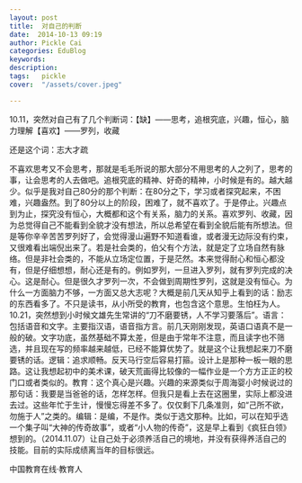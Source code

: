```yaml
---
layout: post  
title:  对自己的判断  
date:  2014-10-13 09:19  
author: Pickle Cai  
categories: EduBlog  
keywords: 
description:   
tags:	pickle   
cover:  "/assets/cover.jpeg"  

---  
```

    
10.11，突然对自己有了几个判断词：【缺】——思考，追根究底，兴趣，恒心，脑力理解【喜欢】——罗列，收藏

还是这个词：志大才疏

不喜欢思考又不会思考，那就是毛毛所说的那大部分不用思考的人之列了，思考的事，让会思考的人去做吧。追根究底的精神、好奇的精神，小时候是有的。越大越少。似乎是我对自己80分的那个判断：在80分之下，学习或者探究起来，不困难，兴趣盎然。到了80分以上的阶段，困难了，就不喜欢了。于是停止。兴趣点到为止，探究没有恒心，大概都和这个有关系，脑力的关系。喜欢罗列、收藏，因为总觉得自己不能看到全貌才没有想法，所以总希望在看到全貌后能有所想法。但是等你辛辛苦苦罗列好了，会觉得漫山遍野不知道看谁，或者漫无边际没有约束，又很难看出端倪出来了。若是社会类的，伯父有个方法，就是定了立场自然有脉络。但是非社会类的，不能从立场定位置，于是茫然。本来觉得耐心和恒心都没有，但是仔细想想，耐心还是有的。例如罗列，一旦进入罗列，就有罗列完成的决心。这是耐心。但是很久才罗列一次，不会做到周期性罗列，这就是没有恒心。为什么一方面脑力不够，一方面又总大志呢？大概是前几天从知乎上看到的话：励志的东西看多了。不只是读书，从小所受的教育，也包含这个意思。生怕枉为人。10.21，突然想到小时候文雄先生常讲的“刀不磨要锈，人不学习要落后”。语言：包括语音和文字。主要指汉语，语音指方言。前几天刚刚发现，英语口语真不是一般的破。文字功底，虽然基础不算太差，但是由于常年不注意，而且读字也不筛选，并且现在写的频率越来越低，已经不能算优势了。就是这个让我想起来刀不磨要锈的话。逻辑：追求顺畅。反天马行空后容易打箍。设计上是那种一板一眼的思路。这让我想起初中的美术课，破天荒画得比较像的一幅作业是一个方方正正的校门口或者类似的。教育：这个真心是兴趣。兴趣的来源类似于周海婴小时候说过的那句话：我要是当爸爸的话，怎样怎样。但我只是看上去在这圈里，实际上都没进去过。这些年忙于生计，慢慢忘得差不多了。仅仅剩下几条准则，如“己所不欲，勿施于人”之类的。编辑：是编，不是作。类似于选文那种。比如，可以在知乎选一个集子叫“大神的传奇故事”，或者“小人物的传奇”，这是早上看到《疯狂白领》想到的。（2014.11.07）让自己处于必须养活自己的境地，并没有获得养活自己的技能。目前的实际成绩离当年的目标很远。

		    
 中国教育在线·教育人

